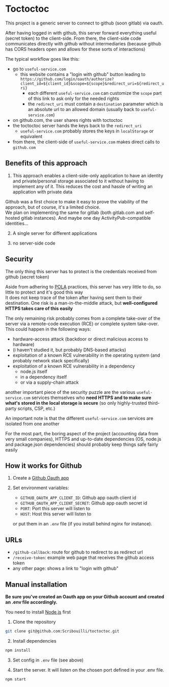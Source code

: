 # Toctoctoc

This project is a generic server to connect to github (soon gitlab) via oauth.

After having logged in with github, this server forward everything useful (secret token) to the client-side. From there, the client-side code communicates directly with github without intermediaries (because github has CORS headers open and allows for these sorts of interactions)

The typical workflow goes like this:
- go to `useful-service.com`
    - this website contains a "login with github" button leading to `https://github.com/login/oauth/authorize?client_id=${client_id}&scope=${scope}&redirect_uri=${redirect_uri}`
        - each different `useful-service.com` can customize the `scope` part of this link to ask only for the needed rights
        - the `redirect_uri` must contain a `destination` parameter which is an absolute url to an allowed domain (usually back to `useful-service.com`)
- on github.com, the user shares rights with toctoctoc
- the toctoctoc server hands the keys back to the `redirect_uri`
    - `useful-service.com` probably stores the keys in `localStorage` or equivalent
- from there, the client-side of `useful-service.com` makes direct calls to `github.com`


## Benefits of this approach

1) This approach enables a client-side-only application to have an identity and private/personal storage associated to it without having to implement any of it. This reduces the cost and hassle of writing an application with private data

Github was a first choice to make it easy to prove the viability of the approach, but of course, it's a limited choice.\
We plan on implementing the same for gitlab (both gitlab.com and self-hosted gitlab instances). And maybe one day ActivityPub-compatible identities...

2) A single server for different applications

3) no server-side code


## Security

The only thing this server has to protect is the credentials received from github (secret token)

Aside from adhering to [POLA](# "Principle of least authority") practices, this server has very little to do, so little to protect and it's good this way\
It does not keep trace of the token after having sent them to their destination. 
One risk is a man-in-the-middle attack, but **well-configured HTTPS takes care of this easily**

The only remaining risk probably comes from a complete take-over of the server via a remote-code execution (RCE) or complete system take-over. This could happen in the following ways:
- hardware-access attack (backdoor or direct malicious access to hardware)
- (i haven't studied it, but probably DNS-based attacks)
- exploitation of a known RCE vulnerability in the operating system (and probably network stack specifically)
- exploitation of a known RCE vulnerability in a dependency
    - node.js itself
    - in a dependency itself
    - or via a supply-chain attack

another important piece of the security puzzle are the various `useful-service.com` services themselves who **need HTTPS and to make sure what's stored in the local storage is secure** (so only highly-trusted third-party scripts, CSP, etc.)

An important note is that the different `useful-service.com` services are isolated from one another

For the most part, the boring aspect of the project (accounting data from very small companies), HTTPS and up-to-date dependencies (OS, node.js and package.json dependencies) should probably keep things safe fairly easily


## How it works for Github

1. Create a [Github Oauth app](https://developer.github.com/apps/building-oauth-apps/creating-an-oauth-app/)

2. Set environment variables:
    - `GITHUB_OAUTH_APP_CLIENT_ID`: Github app oauth client id
    - `GITHUB_OAUTH_APP_CLIENT_SECRET`: Github app oauth secret id
    - `PORT`: Port this server will listen to
    - `HOST`: Host this server will listen to

    or put them in an `.env` file (if you install behind nginx for instance).


## URLs

- `/github-callback`: route for github to redirect to as redirect url
- `/receive-token`: example web page that receives the github access token
- any other page: shows a link to "login with github"


## Manual installation

**Be sure you've created an Oauth app on your Github account and created an .env file accordingly.**

You need to install [Node.js](https://nodejs.org/en/download/) first

1. Clone the repository
```sh
git clone git@github.com:Scribouilli/toctoctoc.git
```

2. Install dependencies
```sh
npm install
```

3. Set config in `.env` file (see above)  


4. Start the server. It will listen on the chosen port defined in your .env file.

```sh
npm start
```
